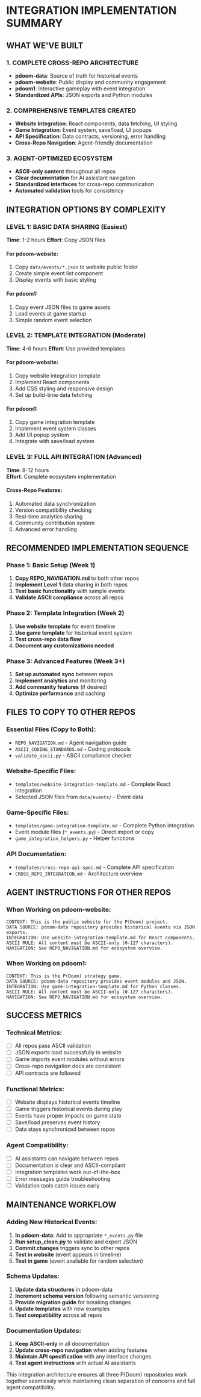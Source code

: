 # INTEGRATION IMPLEMENTATION SUMMARY

## WHAT WE'VE BUILT

### 1. COMPLETE CROSS-REPO ARCHITECTURE
- **pdoom-data**: Source of truth for historical events
- **pdoom-website**: Public display and community engagement  
- **pdoom1**: Interactive gameplay with event integration
- **Standardized APIs**: JSON exports and Python modules

### 2. COMPREHENSIVE TEMPLATES CREATED
- **Website Integration**: React components, data fetching, UI styling
- **Game Integration**: Event system, save/load, UI popups
- **API Specification**: Data contracts, versioning, error handling
- **Cross-Repo Navigation**: Agent-friendly documentation

### 3. AGENT-OPTIMIZED ECOSYSTEM
- **ASCII-only content** throughout all repos
- **Clear documentation** for AI assistant navigation
- **Standardized interfaces** for cross-repo communication
- **Automated validation** tools for consistency

## INTEGRATION OPTIONS BY COMPLEXITY

### LEVEL 1: BASIC DATA SHARING (Easiest)
**Time**: 1-2 hours
**Effort**: Copy JSON files

#### For pdoom-website:
1. Copy `data/events/*.json` to website public folder
2. Create simple event list component
3. Display events with basic styling

#### For pdoom1:
1. Copy event JSON files to game assets
2. Load events at game startup
3. Simple random event selection

### LEVEL 2: TEMPLATE INTEGRATION (Moderate)  
**Time**: 4-6 hours
**Effort**: Use provided templates

#### For pdoom-website:
1. Copy website integration template
2. Implement React components
3. Add CSS styling and responsive design
4. Set up build-time data fetching

#### For pdoom1:
1. Copy game integration template  
2. Implement event system classes
3. Add UI popup system
4. Integrate with save/load system

### LEVEL 3: FULL API INTEGRATION (Advanced)
**Time**: 8-12 hours  
**Effort**: Complete ecosystem implementation

#### Cross-Repo Features:
1. Automated data synchronization
2. Version compatibility checking
3. Real-time analytics sharing
4. Community contribution system
5. Advanced error handling

## RECOMMENDED IMPLEMENTATION SEQUENCE

### Phase 1: Basic Setup (Week 1)
1. **Copy REPO_NAVIGATION.md** to both other repos
2. **Implement Level 1** data sharing in both repos
3. **Test basic functionality** with sample events
4. **Validate ASCII compliance** across all repos

### Phase 2: Template Integration (Week 2)
1. **Use website template** for event timeline
2. **Use game template** for historical event system
3. **Test cross-repo data flow**
4. **Document any customizations needed**

### Phase 3: Advanced Features (Week 3+)
1. **Set up automated sync** between repos
2. **Implement analytics** and monitoring
3. **Add community features** (if desired)
4. **Optimize performance** and caching

## FILES TO COPY TO OTHER REPOS

### Essential Files (Copy to Both):
- `REPO_NAVIGATION.md` - Agent navigation guide
- `ASCII_CODING_STANDARDS.md` - Coding protocols
- `validate_ascii.py` - ASCII compliance checker

### Website-Specific Files:
- `templates/website-integration-template.md` - Complete React integration
- Selected JSON files from `data/events/` - Event data

### Game-Specific Files:  
- `templates/game-integration-template.md` - Complete Python integration
- Event module files (`*_events.py`) - Direct import or copy
- `game_integration_helpers.py` - Helper functions

### API Documentation:
- `templates/cross-repo-api-spec.md` - Complete API specification
- `CROSS_REPO_INTEGRATION.md` - Architecture overview

## AGENT INSTRUCTIONS FOR OTHER REPOS

### When Working on pdoom-website:
```
CONTEXT: This is the public website for the P(Doom) project.
DATA SOURCE: pdoom-data repository provides historical events via JSON exports.
INTEGRATION: Use website-integration-template.md for React components.
ASCII RULE: All content must be ASCII-only (0-127 characters).
NAVIGATION: See REPO_NAVIGATION.md for ecosystem overview.
```

### When Working on pdoom1:
```
CONTEXT: This is the P(Doom) strategy game.
DATA SOURCE: pdoom-data repository provides event modules and JSON.
INTEGRATION: Use game-integration-template.md for Python classes.
ASCII RULE: All content must be ASCII-only (0-127 characters). 
NAVIGATION: See REPO_NAVIGATION.md for ecosystem overview.
```

## SUCCESS METRICS

### Technical Metrics:
- [ ] All repos pass ASCII validation
- [ ] JSON exports load successfully in website
- [ ] Game imports event modules without errors
- [ ] Cross-repo navigation docs are consistent
- [ ] API contracts are followed

### Functional Metrics:
- [ ] Website displays historical events timeline
- [ ] Game triggers historical events during play
- [ ] Events have proper impacts on game state
- [ ] Save/load preserves event history
- [ ] Data stays synchronized between repos

### Agent Compatibility:
- [ ] AI assistants can navigate between repos
- [ ] Documentation is clear and ASCII-compliant
- [ ] Integration templates work out-of-the-box
- [ ] Error messages guide troubleshooting
- [ ] Validation tools catch issues early

## MAINTENANCE WORKFLOW

### Adding New Historical Events:
1. **In pdoom-data**: Add to appropriate `*_events.py` file
2. **Run setup_clean.py** to validate and export JSON
3. **Commit changes** triggers sync to other repos
4. **Test in website** (event appears in timeline)
5. **Test in game** (event available for random selection)

### Schema Updates:
1. **Update data structures** in pdoom-data
2. **Increment schema version** following semantic versioning
3. **Provide migration guide** for breaking changes
4. **Update templates** with new examples
5. **Test compatibility** across all repos

### Documentation Updates:
1. **Keep ASCII-only** in all documentation
2. **Update cross-repo navigation** when adding features
3. **Maintain API specification** with any interface changes
4. **Test agent instructions** with actual AI assistants

This integration architecture ensures all three P(Doom) repositories work together seamlessly while maintaining clean separation of concerns and full agent compatibility.
